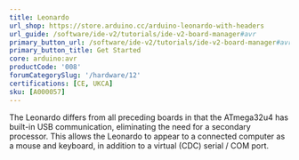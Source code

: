 ```yaml
---
title: Leonardo
url_shop: https://store.arduino.cc/arduino-leonardo-with-headers
url_guide: /software/ide-v2/tutorials/ide-v2-board-manager#avr
primary_button_url: /software/ide-v2/tutorials/ide-v2-board-manager#avr
primary_button_title: Get Started
core: arduino:avr
productCode: '008'
forumCategorySlug: '/hardware/12'
certifications: [CE, UKCA]
sku: [A000057]
---
```


The Leonardo differs from all preceding boards in that the ATmega32u4 has built-in USB communication, eliminating the need for a secondary processor. This allows the Leonardo to appear to a connected computer as a mouse and keyboard, in addition to a virtual (CDC) serial / COM port.